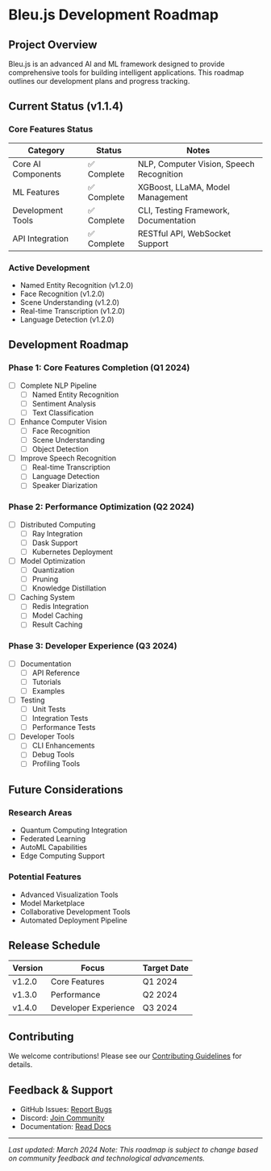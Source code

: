 # Bleu.js Development Roadmap

## Project Overview
Bleu.js is an advanced AI and ML framework designed to provide comprehensive tools for building intelligent applications. This roadmap outlines our development plans and progress tracking.

## Current Status (v1.1.4)

### Core Features Status

| Category | Status | Notes |
|----------|---------|-------|
| Core AI Components | ✅ Complete | NLP, Computer Vision, Speech Recognition |
| ML Features | ✅ Complete | XGBoost, LLaMA, Model Management |
| Development Tools | ✅ Complete | CLI, Testing Framework, Documentation |
| API Integration | ✅ Complete | RESTful API, WebSocket Support |

### Active Development
- Named Entity Recognition (v1.2.0)
- Face Recognition (v1.2.0)
- Scene Understanding (v1.2.0)
- Real-time Transcription (v1.2.0)
- Language Detection (v1.2.0)

## Development Roadmap

### Phase 1: Core Features Completion (Q1 2024)
- [ ] Complete NLP Pipeline
  - [ ] Named Entity Recognition
  - [ ] Sentiment Analysis
  - [ ] Text Classification
- [ ] Enhance Computer Vision
  - [ ] Face Recognition
  - [ ] Scene Understanding
  - [ ] Object Detection
- [ ] Improve Speech Recognition
  - [ ] Real-time Transcription
  - [ ] Language Detection
  - [ ] Speaker Diarization

### Phase 2: Performance Optimization (Q2 2024)
- [ ] Distributed Computing
  - [ ] Ray Integration
  - [ ] Dask Support
  - [ ] Kubernetes Deployment
- [ ] Model Optimization
  - [ ] Quantization
  - [ ] Pruning
  - [ ] Knowledge Distillation
- [ ] Caching System
  - [ ] Redis Integration
  - [ ] Model Caching
  - [ ] Result Caching

### Phase 3: Developer Experience (Q3 2024)
- [ ] Documentation
  - [ ] API Reference
  - [ ] Tutorials
  - [ ] Examples
- [ ] Testing
  - [ ] Unit Tests
  - [ ] Integration Tests
  - [ ] Performance Tests
- [ ] Developer Tools
  - [ ] CLI Enhancements
  - [ ] Debug Tools
  - [ ] Profiling Tools

## Future Considerations

### Research Areas
- Quantum Computing Integration
- Federated Learning
- AutoML Capabilities
- Edge Computing Support

### Potential Features
- Advanced Visualization Tools
- Model Marketplace
- Collaborative Development Tools
- Automated Deployment Pipeline

## Release Schedule

| Version | Focus | Target Date |
|---------|-------|-------------|
| v1.2.0 | Core Features | Q1 2024 |
| v1.3.0 | Performance | Q2 2024 |
| v1.4.0 | Developer Experience | Q3 2024 |

## Contributing
We welcome contributions! Please see our [Contributing Guidelines](CONTRIBUTING.md) for details.

## Feedback & Support
- GitHub Issues: [Report Bugs](https://github.com/yourusername/bleu.js/issues)
- Discord: [Join Community](https://discord.gg/your-server)
- Documentation: [Read Docs](https://docs.bleu.js)

---
*Last updated: March 2024*
*Note: This roadmap is subject to change based on community feedback and technological advancements.*
